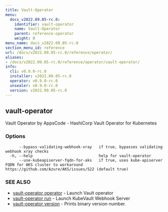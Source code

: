 ```yaml
---
title: Vault-Operator
menu:
  docs_v2022.09.05-rc.0:
    identifier: vault-operator
    name: Vault-Operator
    parent: reference-operator
    weight: 0
menu_name: docs_v2022.09.05-rc.0
section_menu_id: reference
url: /docs/v2022.09.05-rc.0/reference/operator/
aliases:
- /docs/v2022.09.05-rc.0/reference/operator/vault-operator/
info:
  cli: v0.9.0-rc.0
  installer: v2022.09.05-rc.0
  operator: v0.9.0-rc.0
  unsealer: v0.9.0-rc.0
  version: v2022.09.05-rc.0
---
```


## vault-operator

Vault Operator by AppsCode - HashiCorp Vault Operator for Kubernetes

### Options

```
      --bypass-validating-webhook-xray   if true, bypasses validating webhook xray checks
  -h, --help                             help for vault-operator
      --use-kubeapiserver-fqdn-for-aks   if true, uses kube-apiserver FQDN for AKS cluster to workaround https://github.com/Azure/AKS/issues/522 (default true)
```

### SEE ALSO

* [vault-operator operator](/docs/v2022.09.05-rc.0/reference/operator/vault-operator_operator)	 - Launch Vault operator
* [vault-operator run](/docs/v2022.09.05-rc.0/reference/operator/vault-operator_run)	 - Launch KubeVault Webhook Server
* [vault-operator version](/docs/v2022.09.05-rc.0/reference/operator/vault-operator_version)	 - Prints binary version number.

